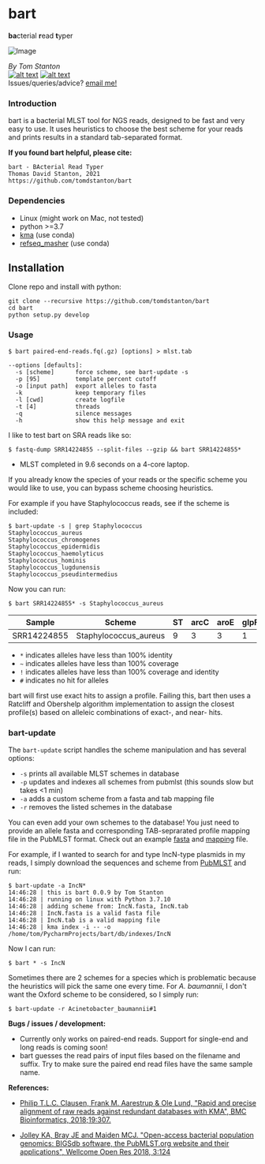# bart
**ba**cterial **r**ead **t**yper

<centre>![Image](https://github.com/tomdstanton/bart/blob/master/bart_logo.png)

_By Tom Stanton_ \
[![alt text][1.1]][1] [![alt text][6.1]][6] \
Issues/queries/advice?
[email me!](mailto:s1895738@ed.ac.uk?subject=[bart])

[1]: http://twitter.com/tomstantonmicro
[1.1]: http://i.imgur.com/tXSoThF.png (twitter icon with padding)
[6]: http://www.github.com/tomdstanton
[6.1]: http://i.imgur.com/0o48UoR.png (github icon with padding)

### Introduction
bart is a bacterial MLST tool for NGS reads,
designed to be fast and very easy to use.
It uses heuristics to choose the best scheme for
your reads and prints results in a standard tab-separated format.

**If you found bart helpful, please cite:**
```
bart - BActerial Read Typer
Thomas David Stanton, 2021
https://github.com/tomdstanton/bart
```
### Dependencies
* Linux (might work on Mac, not tested)
* python >=3.7
* [kma](https://anaconda.org/bioconda/kma) (use conda)
* [refseq_masher](https://anaconda.org/bioconda/refseq_masher) (use conda)

## Installation
Clone repo and install with python:
```
git clone --recursive https://github.com/tomdstanton/bart
cd bart
python setup.py develop
```
### Usage
```
$ bart paired-end-reads.fq(.gz) [options] > mlst.tab

--options [defaults]:
  -s [scheme]      force scheme, see bart-update -s
  -p [95]          template percent cutoff
  -o [input path]  export alleles to fasta
  -k               keep temporary files
  -l [cwd]         create logfile
  -t [4]           threads
  -q               silence messages
  -h               show this help message and exit
```
I like to test bart on SRA reads like so:
```
$ fastq-dump SRR14224855 --split-files --gzip && bart SRR14224855*
```
* MLST completed in 9.6 seconds on a 4-core laptop.

If you already know the species of your reads
or the specific scheme you would like to use, you can bypass
scheme choosing heuristics. 

For example if you have Staphylococcus reads,
see if the scheme is included:
```
$ bart-update -s | grep Staphylococcus
Staphylococcus_aureus
Staphylococcus_chromogenes
Staphylococcus_epidermidis
Staphylococcus_haemolyticus
Staphylococcus_hominis
Staphylococcus_lugdunensis
Staphylococcus_pseudintermedius
```
Now you can run:
```
$ bart SRR14224855* -s Staphylococcus_aureus
```
| Sample      | Scheme                | ST   | arcC | aroE | glpF | gmk | pta | tpi | yqiL | clonal_complex | 
|-------------|-----------------------|------|------|------|------|-----|-----|-----|------|----------------| 
| SRR14224855 | Staphylococcus_aureus | 9    | 3    | 3    | 1    | 1   | 1   | 1   | 10   | CC1            | 

* ```*``` indicates alleles have less than 100% identity
* ```~``` indicates alleles have less than 100% coverage
* ```!``` indicates alleles have less than 100% coverage and identity
* ```#``` indicates no hit for alleles

bart will first use exact hits to assign a profile. Failing this, bart then uses a 
Ratcliff and Obershelp algorithm implementation to assign the closest profile(s) based on 
alleleic combinations of exact-, and near- hits.

### bart-update
The ```bart-update``` script handles the scheme manipulation and has several options:
* ```-s``` prints all available MLST schemes in database
* ```-p``` updates and indexes all schemes from pubmlst (this sounds slow but takes <1 min)
* ```-a``` adds a custom scheme from a fasta and tab mapping file
* ```-r``` removes the listed schemes in the database

You can even add your own schemes to the database! You just need to
provide an allele fasta and corresponding TAB-seprarated profile mapping
file in the PubMLST format. Check out an example 
[fasta](https://rest.pubmlst.org/db/pubmlst_mflocculare_seqdef/loci/adk/alleles_fasta) 
and 
[mapping](https://rest.pubmlst.org/db/pubmlst_mflocculare_seqdef/schemes/1/profiles_csv)
file.

For example, if I wanted to search for and type IncN-type plasmids in my reads, I simply download the 
sequences and scheme from [PubMLST](https://pubmlst.org/bigsdb?db=pubmlst_plasmid_seqdef&page=schemeInfo&scheme_id=4)
and run:
```
$ bart-update -a IncN*
14:46:28 | this is bart 0.0.9 by Tom Stanton
14:46:28 | running on linux with Python 3.7.10
14:46:28 | adding scheme from: IncN.fasta, IncN.tab
14:46:28 | IncN.fasta is a valid fasta file
14:46:28 | IncN.tab is a valid mapping file
14:46:28 | kma index -i -- -o /home/tom/PycharmProjects/bart/db/indexes/IncN
```
Now I can run:
```
$ bart * -s IncN
```
Sometimes there are 2 schemes for a species which is problematic because
the heuristics will pick the same one every time. For _A. baumannii_,
I don't want the Oxford  scheme to be considered, so I simply run:
```
$ bart-update -r Acinetobacter_baumannii#1
```

**Bugs / issues / development:**
* Currently only works on paired-end reads. Support for
single-end and long reads is coming soon!
* bart guesses the read pairs of input 
  files based on the filename and suffix. Try to make 
  sure the paired end read files have the same sample name.

**References:**
* [Philip T.L.C. Clausen, Frank M. Aarestrup & Ole Lund, "Rapid and precise alignment 
  of raw reads against redundant databases with KMA", BMC Bioinformatics, 2018;19:307.
  ](https://bmcbioinformatics.biomedcentral.com/articles/10.1186/s12859-018-2336-6)
  
* [Jolley KA, Bray JE and Maiden MCJ. "Open-access bacterial population genomics: 
  BIGSdb software, the PubMLST.org website and their applications", 
  Wellcome Open Res 2018, 3:124
  ](https://doi.org/10.12688/wellcomeopenres.14826.1)
